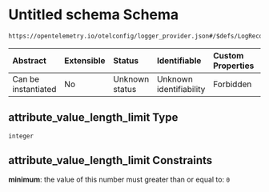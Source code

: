 # Untitled schema Schema

```txt
https://opentelemetry.io/otelconfig/logger_provider.json#/$defs/LogRecordLimits/properties/attribute_value_length_limit
```



| Abstract            | Extensible | Status         | Identifiable            | Custom Properties | Additional Properties | Access Restrictions | Defined In                                                                       |
| :------------------ | :--------- | :------------- | :---------------------- | :---------------- | :-------------------- | :------------------ | :------------------------------------------------------------------------------- |
| Can be instantiated | No         | Unknown status | Unknown identifiability | Forbidden         | Allowed               | none                | [logger\_provider.json\*](../schema/logger_provider.json "open original schema") |

## attribute\_value\_length\_limit Type

`integer`

## attribute\_value\_length\_limit Constraints

**minimum**: the value of this number must greater than or equal to: `0`
